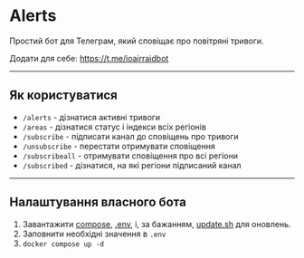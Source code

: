 # Alerts

Простий бот для Телеграм, який сповіщає про повітряні тривоги.

Додати для себе: https://t.me/ioairraidbot

---
## Як користуватися
 - `/alerts` - дізнатися активні тривоги
 - `/areas` - дізнатися статус і індекси всіх регіонів
 - `/subscribe` - підписати канал до сповіщень про тривоги
 - `/unsubscribe` - перестати отримувати сповіщення
 - `/subscribeall` - отримувати сповіщення про всі регіони
 - `/subscribed` - дізнатися, на які регіони підписаний канал

---
## Налаштування власного бота
1. Завантажити [compose](https://github.com/notlet/alerts/blob/main/docker-compose.yml), [.env](https://github.com/notlet/alerts/blob/main/example.env), і, за бажанням, [update.sh](https://github.com/notlet/alerts/blob/main/update.sh) для оновлень.
2. Заповнити необхідні значення в `.env`
3. `docker compose up -d`
